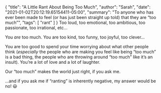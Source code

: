 {
    "title": "A Little Rant About Being Too Much",
    "author": "Sarah",
    "date": "2021-01-02T20:12:19.65154411-05:00",
    "summary": "To anyone who has ever been made to feel (or has just been straight up told) that they are “too much”",
    "tags": [
        "rant"
    ]
}
Too loud, too emotional, too ambitious, too passionate, too irrational,
etc…

You *are* too much. You are too kind, too funny, too joyful, too clever…

You are too good to spend your time worrying about what other people
think (*especially* the people who are making you feel like being “too
much” is a bad thing, the people who are throwing around “too much” like
it’s an insult). You’re a lot of love and a lot of laughter.

Our “too much” makes the world just right, if you ask me.

...and if you ask me if “ranting” is inherently negative, my answer
would be no\! :smiley:
